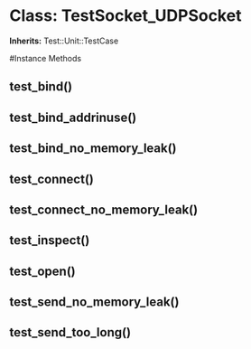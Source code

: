 # Class: TestSocket_UDPSocket
**Inherits:** Test::Unit::TestCase
    




#Instance Methods
## test_bind() [](#method-i-test_bind)

## test_bind_addrinuse() [](#method-i-test_bind_addrinuse)

## test_bind_no_memory_leak() [](#method-i-test_bind_no_memory_leak)

## test_connect() [](#method-i-test_connect)

## test_connect_no_memory_leak() [](#method-i-test_connect_no_memory_leak)

## test_inspect() [](#method-i-test_inspect)

## test_open() [](#method-i-test_open)

## test_send_no_memory_leak() [](#method-i-test_send_no_memory_leak)

## test_send_too_long() [](#method-i-test_send_too_long)

